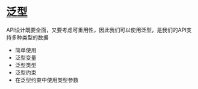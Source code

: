 # [泛型](../src/example/generics.ts)
API设计既要全面，又要考虑可重用性，因此我们可以使用泛型，是我们的API支持多种类型的数据
- 简单使用
- 泛型变量
- 泛型类型
- 泛型约束
- 在泛型约束中使用类型参数
